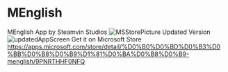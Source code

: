 # MEnglish
MEnglish App by Steamvin Studios
![MSStorePicture](https://user-images.githubusercontent.com/54758623/202466772-25471a9c-0ea4-4737-9d8e-e4a24f54e601.png)
Updated Version
![updatedAppScreen](https://user-images.githubusercontent.com/54758623/204168514-b508459c-35f1-46a5-92ad-96b040b322b6.png)
Get it on Microsoft Store
https://apps.microsoft.com/store/detail/%D0%B0%D0%BD%D0%B3%D0%BB%D0%B8%D0%B9%D1%81%D0%BA%D0%B8%D0%B9-menglish/9PNRTHHF0NFQ
